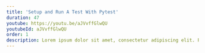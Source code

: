 ```yaml
---
title: 'Setup and Run A Test With Pytest'
duration: 47
youtube: https://youtu.be/aJVvffGlwQU
youtubeId: aJVvffGlwQU
order: 1
description: Lorem ipsum dolor sit amet, consectetur adipiscing elit. Fusce suscipit mollis tortor. Morbi nec dictum lectus. Sed suscipit leo et nisi luctus tempus
---
```

